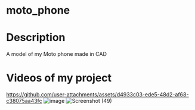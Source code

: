 # moto_phone

# Description
A model of my Moto phone made in CAD

# Videos of my project
https://github.com/user-attachments/assets/d4933c03-ede5-48d2-af68-c38075aa43fc
![image](https://github.com/user-attachments/assets/7ff31050-f928-4d0c-a75f-ef3f7aa3d1e7)
![Screenshot (49)](https://github.com/user-attachments/assets/83a3ea0c-7e4f-40b3-b214-34739dede01b)

